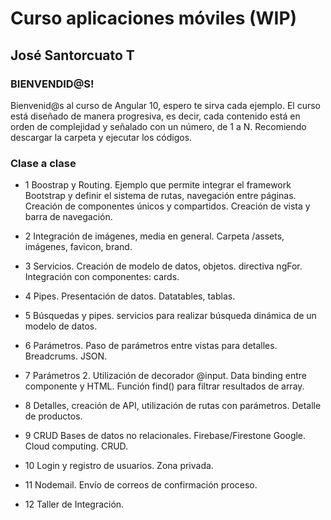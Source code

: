 # Curso aplicaciones móviles (WIP)
## José Santorcuato T

### BIENVENDID@S!

Bienvenid@s al curso de Angular 10, espero te sirva cada ejemplo.
El curso está diseñado de manera progresiva, es decir, cada contenido está en orden de complejidad y señalado con un número, de 1 a N.
Recomiendo descargar la carpeta y ejecutar los códigos.

### Clase a clase

* 1 Boostrap y Routing. Ejemplo que permite integrar el framework Bootstrap y definir el sistema de rutas, navegación entre páginas. Creación de componentes únicos y compartidos. Creación de vista y barra de navegación.

* 2 Integración de imágenes, media en general. Carpeta /assets, imágenes, favicon, brand.

* 3 Servicios. Creación de modelo de datos, objetos. directiva ngFor. Integración con componentes: cards.

* 4 Pipes. Presentación de datos. Datatables, tablas.

* 5 Búsquedas y pipes. servicios para realizar búsqueda dinámica de un modelo de datos.

* 6 Parámetros. Paso de parámetros entre vistas para detalles. Breadcrums. JSON.

* 7 Parámetros 2. Utilización de decorador @input. Data binding entre componente y HTML. Función find() para filtrar resultados de array.

* 8 Detalles, creación de API, utilización de rutas con parámetros. Detalle de productos.

* 9 CRUD Bases de datos no relacionales. Firebase/Firestone Google. Cloud computing. CRUD.

* 10 Login y registro de usuarios. Zona privada.

* 11 Nodemail. Envío de correos de confirmación proceso.

* 12 Taller de Integración.
